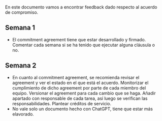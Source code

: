 En este documento vamos a encontrar feedback dado respecto al acuerdo de compromiso.

## Semana 1
+ El commitment agreement tiene que estar desarrollado y firmado. Comentar cada semana si se ha tenido que ejecutar alguna cláusula o no. 

## Semana 2
+ En cuanto al commitment agreement, se recomienda revisar el agreement y ver el estado en el que está el acuerdo. Monitorizar el cumplimiento de dicho agreement por parte de cada miembro del equipo. Versionar el agreement para cada cambio que se haga. Añadir apartado con responsable de cada tarea, así luego se verifican las responsabilidades. Plantear créditos de servicio.
+ No vale solo un documento hecho con ChatGPT, tiene que estar más elavorado.

